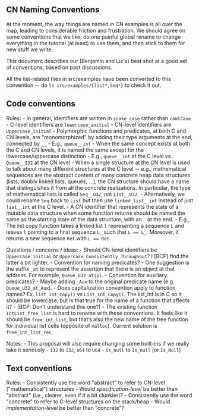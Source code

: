 CN Naming Conventions
---------------------

At the moment, the way things are named in CN examples is all over the
map, leading to considerable friction and frustration.  We should
agree on some conventions that we like, do one painful global rename
to change everything in the tutorial (at least) to use them, and then
stick to them for new stuff we write.

This document describes our (Benjamin and Liz's) best shot at a good
set of conventions, based on past discussions.

All the list-related files in src/examples have been converted to this
convention -- do `ls src/examples/{list*,Seq*}` to check it out.


## Code conventions

Rules:
    - In general, identifiers are written in `snake_case` rather than `camlCase`
    - C-level identifiers are `lowercase_initial`
    - CN-level identifiers are `Uppercase_initial`
    - Polymorphic functions and predicates, at both C and CN levels, are
      "monomorphized" by adding their type arguments at the end,
      connected by `__`
          - E.g., `queue__int`
    - When the same concept exists at both the C and CN levels, it is
      named the same except for the lowercase/uppercase distinction
          - E.g., `queue__int` at the C level vs. `Queue__I32` at the
            CN level
          - When a single structure at the CN level is used to talk
            about many different structures at the C level -- e.g.,
            mathematical sequences are the abstract content of many
            concrete heap data structures (lists, doubly linked lists,
            queues, ...), the CN structure should have a name that
            distinguishes it from all the concrete realizations.  In
            particular, the type of mathematical lists is called
            `Seq__U32`, not `List__U32`.
               - Alternatively, we could rename `Seq` back to `List`
                 but then use `linked_list__int` instead of just
                 `list__int` at the C level.
    - A CN identifier that represents the state of a mutable data
      structure when some function returns should be named the same as
      the starting state of the data structure, with an `_` at the
      end.
          - E.g., The list copy function takes a linked list `l`
            representing a sequence `L` and leaves `l` pointing to a
            final sequence `L_` such that `L == L_`.  Moreover, it
            returns a new sequence `Ret` with `L == Ret`.

Questions / concerns / ideas:
    - Should CN-level identifiers be `Uppercase_initial` or
      `Uppercase_Consistently_Throughout`?  I [BCP] find the latter a
      bit lighter.
    - Convention for naming predicates?
          - One suggestion is the suffix `_at` to represent the
            assertion that there is an object at that address. For
            example, `Queue_U32_at(p)`.
    - Convention for auxiliary predicates?
          - Maybe adding `_Aux` to the original predicate name
            (e.g. `Queue_U32_at_Aux`).
    - Does capitalization convention apply to function names?
      Ex. `list_int_copy()` vs `List_Int_Copy()`. The list_int is in C so it
      should be lowercase, but is that true for the name of a function
      that affects it?
          - (BCP: Don't understand this one?)
    - The existing function `IntList_free_list` is hard to rename with
      these conventions. It feels like it should be `free_int_list`,
      but that’s also the new name of the free function for individual
      list cells (opposite of `malloc`). Current solution is
      `free_int_list_rec`.

Notes:
    - This proposal will also require changing some built-ins if we really
      take it seriously
          - `i32` to `I32`, `u64` to `U64`
          - `is_null` to `Is_null` (or `Is_Null`)

## Text conventions

Rules:
    - Consistently use the word "abstract" to refer to CN-level
      ("mathematical") structures
          - Would _specification-level_ be better than "abstract"
            (i.e., clearer, even if it a bit clunkier)?
    - Consistently use the word "concrete" to refer to C-level
      structures on the stack/heap
          - Would _implementation-level_ be better than "concrete"?
